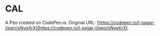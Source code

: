 # CAL

A Pen created on CodePen.io. Original URL: [https://codepen.io/I-sagar-I/pen/oNyeXrX](https://codepen.io/I-sagar-I/pen/oNyeXrX).

